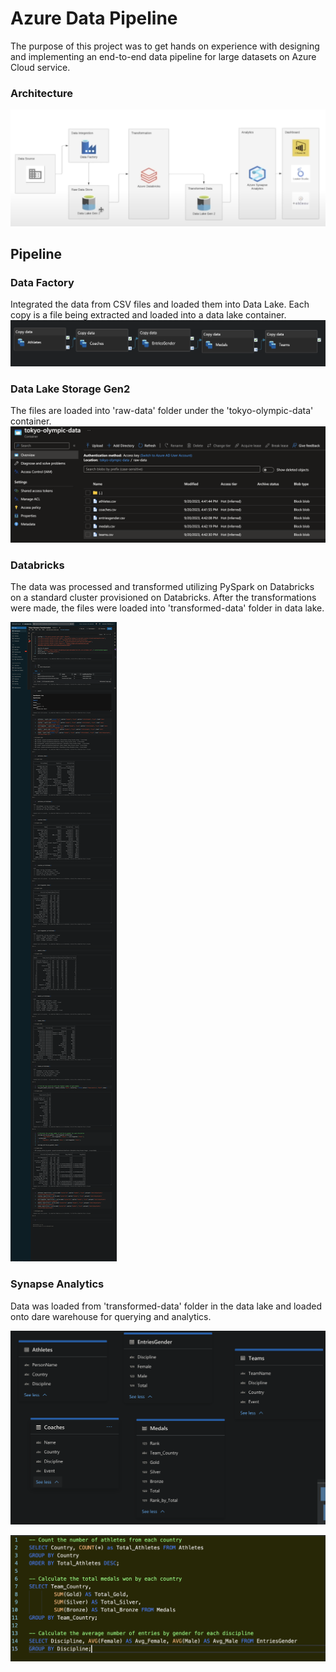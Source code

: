# Azure Data Pipeline
The purpose of this project was to get hands on experience with designing and implementing an end-to-end data pipeline for large datasets on Azure Cloud service.

### Architecture
![Architecture](Data%20Architecture.png)

## Pipeline
### Data Factory
Integrated the data from CSV files and loaded them into Data Lake.
Each copy is a file being extracted and loaded into a data lake container.
![Factory](Data%20factory.png)

### Data Lake Storage Gen2

The files are loaded into 'raw-data' folder under the 'tokyo-olympic-data' container.
![Storage](Storage.png)

### Databricks
The data was processed and transformed utilizing PySpark on Databricks on a standard cluster provisioned on Databricks. After the transformations were made, the files were loaded into 'transformed-data' folder in data lake.

![Transformations](Databricks.png)

### Synapse Analytics
Data was loaded from 'transformed-data' folder in the data lake and loaded onto dare warehouse for querying and analytics.

![Warehouse](warehouse.png)

![Analytics](queries.png)